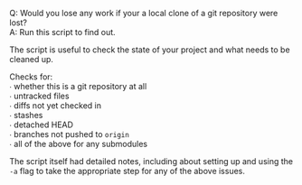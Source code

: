 Q: Would you lose any work if your a local clone of a git repository were lost?  
A: Run this script to find out.

The script is useful to check the state of your project and what needs to be cleaned up.

Checks for:  
 ∙ whether this is a git repository at all  
 ∙ untracked files  
 ∙ diffs not yet checked in  
 ∙ stashes  
 ∙ detached HEAD  
 ∙ branches not pushed to `origin`  
 ∙ all of the above for any submodules

The script itself had detailed notes, including about setting up and using the `-a`
flag to take the appropriate step for any of the above issues.
